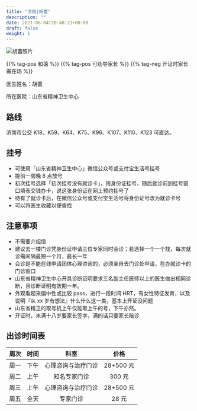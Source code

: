 ```yaml
---
title: "济南|胡蕾"
description: ""
date: 2021-06-04T20:48:21+08:00
draft: false
weight: 1
---
```


![胡蕾照片](images/doctor/hu-lei.jpg)

{{% tag-pos 和蔼 %}} {{% tag-pos 可劝导家长 %}} {{% tag-neg 开证时家长需在场 %}}

医生姓名：胡蕾

所在医院：山东省精神卫生中心

## 路线

济南市公交 K18、K59、K64、K75、K96、K107、K110、K123 可直达。

## 挂号

- 可使用「山东省精神卫生中心」微信公众号或支付宝生活号挂号
- 提前一周晚 8 点放号
- 初次挂号选择「初次挂号没有就诊卡」，用身份证挂号，随后就诊前到挂号窗口填表交钱办卡，说这张身份证在网上预约挂号了
- 待有了就诊卡后，在微信公众号或支付宝生活号将身份证号改为就诊卡号
- 可以将医生收藏以便查找

## 注意事项

- 不需要介绍信
- 建议去一楼门诊凭身份证申请三位专家同时会诊；若选择一个一个找，每次就诊需间隔最短一个月，最长一年
- 会诊是不能在线申请团体心理咨询的，必须亲自去门诊处申请，在办就诊卡的门诊窗口
- 山东省精神卫生中心开具诊断证明要求三名副主任医师以上的医生做出相同诊断，且诊断证明有效期一年。
- 外观看起来偏中性或比较 pass，进行一段时间 HRT，有女性特征发育，以及说明『从 xx 岁有想法』什么什么这一类，基本上开证没问题
- 山东省精卫的取号机上午仅能取上午的号，下午亦然。
- 开证时，未满十八岁要家长签字，满的话只要家长陪诊

## 出诊时间表

| 周次 | 时间 | 科室 | 价格 |
| :---: | :---: | :---: | :---: |
| 周一 | 下午 | 心理咨询与治疗门诊 | 28+500 元 |
| 周二 | 上午 | 知名专家门诊 | 300 元 |
| 周三 | 上午 | 心理咨询与治疗门诊 | 28+500 元 |
| 周五 | 全天 | 专家门诊 | 28 元 |
